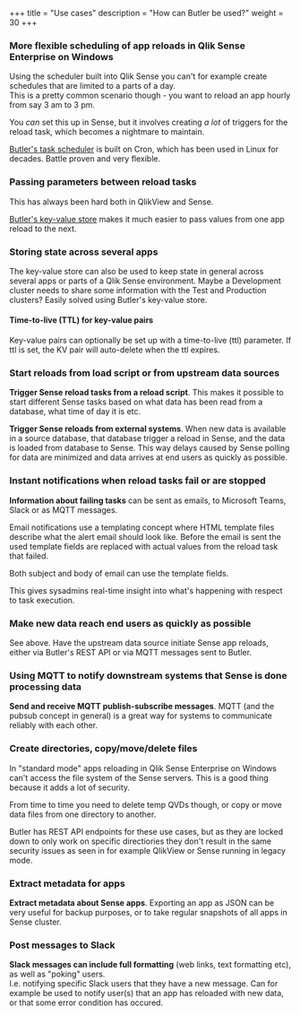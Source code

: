 +++ 
title = "Use cases" 
description = "How can Butler be used?"
weight = 30
+++

### More flexible scheduling of app reloads in Qlik Sense Enterprise on Windows

Using the scheduler built into Qlik Sense you can't for example create schedules that are limited to a parts of a day.  
This is a pretty common scenario though - you want to reload an app hourly from say 3 am to 3 pm.

You *can* set this up in Sense, but it involves creating *a lot* of triggers for the reload task, which becomes a nightmare to maintain.

[Butler's task scheduler](/docs/concepts/scheduler) is built on Cron, which has been used in Linux for decades. Battle proven and very flexible.

### Passing parameters between reload tasks

This has always been hard both in QlikView and Sense.

[Butler's key-value store](/docs/concepts/key-value/) makes it much easier to pass values from one app reload to the next.

### Storing state across several apps

The key-value store can also be used to keep state in general across several apps or parts of a Qlik Sense environment. Maybe a Development cluster needs to share some information with the Test and Production clusters? Easily solved using Butler's key-value store.

#### Time-to-live (TTL) for key-value pairs

Key-value pairs can optionally be set up with a time-to-live (ttl) parameter. If ttl is set, the KV pair will auto-delete when the ttl expires.

### Start reloads from load script or from upstream data sources

**Trigger Sense reload tasks from a reload script**. This makes it possible to start different Sense tasks based on what data has been read from a database, what time of day it is etc.

**Trigger Sense reloads from external systems**. When new data is available in a source database, that database trigger a reload in Sense, and the data is loaded from database to Sense. This way delays caused by Sense polling for data are minimized and data arrives at end users as quickly as possible.

### Instant notifications when reload tasks fail or are stopped

**Information about failing tasks** can be sent as emails, to Microsoft Teams, Slack or as MQTT messages.
<!-- TODO: add link to email templating page! -->
Email notifications use a templating concept where HTML template files describe what the alert email should look like. Before the email is sent the used template fields are replaced with actual values from the reload task that failed.

Both subject and body of email can use the template fields.

This gives sysadmins real-time insight into what's happening with respect to task execution.

### Make new data reach end users as quickly as possible

See above. Have the upstream data source initiate Sense app reloads, either via Butler's REST API or via MQTT messages sent to Butler.

### Using MQTT to notify downstream systems that Sense is done processing data

**Send and receive MQTT publish-subscribe messages**. MQTT (and the pubsub concept in general) is a great way for systems to communicate reliably with each other.


### Create directories, copy/move/delete files

In "standard mode" apps reloading in Qlik Sense Enterprise on Windows can't access the file system of the Sense servers. This is a good thing because it adds a lot of security.

From time to time you need to delete temp QVDs though, or copy or move data files from one directory to another.

Butler has REST API endpoints for these use cases, but as they are locked down to only work on specific directiories they don't result in the same security issues as seen in for example QlikView or Sense running in legacy mode.

### Extract metadata for apps

**Extract metadata about Sense apps**. Exporting an app as JSON can be very useful for backup purposes, or to take regular snapshots of all apps in Sense cluster.

### Post messages to Slack

**Slack messages can include full formatting** (web links, text formatting etc), as well as "poking" users.  
  I.e. notifying specific Slack users that they have a new message. Can for example be used to notify user(s) that an app has reloaded with new data, or that some error condition has occured.
